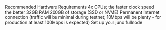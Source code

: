 Recommended Hardware Requirements
4x CPUs; the faster clock speed the better
32GB RAM
200GB of storage (SSD or NVME)
Permanent Internet connection (traffic will be minimal during testnet; 10Mbps will be plenty - for production at least 100Mbps is expected)
Set up your juno fullnode